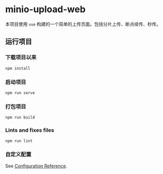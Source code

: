 # minio-upload-web

本项目使用 `vue` 构建的一个简单的上传页面。包括分片上传、断点续传、秒传。

## 运行项目

### 下载项目以来
```
npm install
```

### 启动项目
```
npm run serve
```

### 打包项目
```
npm run build
```

### Lints and fixes files
```
npm run lint
```

### 自定义配置
See [Configuration Reference](https://cli.vuejs.org/config/).
